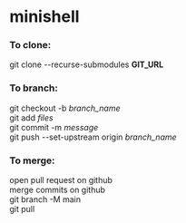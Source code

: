 # minishell

### To clone:
git clone --recurse-submodules **GIT_URL**

### To branch:
git checkout -b *branch_name*
<br />
git add *files*
<br />
git commit -m *message*
<br />
git push --set-upstream origin *branch_name*

### To merge:
open pull request on github
<br />
merge commits on github
<br />
git branch -M main
<br />
git pull
